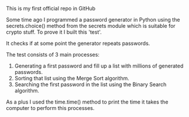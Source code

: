 This is my first official repo in GitHub

Some time ago I programmed a password generator in Python using the secrets.choice() method from the secrets module which
is suitable for crypto stuff. To prove it I built this 'test'.

It checks if at some point the generator repeats passwords.

The test consists of 3 main processes:

1) Generating a first password and fill up a list with millions of generated passwords.
2) Sorting that list using the Merge Sort algorithm.
3) Searching the first password in the list using the Binary Search algorithm.

As a plus I used the time.time() method to print the time it takes the computer to  perform this processes.
